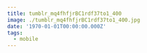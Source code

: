 ```yaml
---
title: tumblr_mq4fhfjrBC1rdf37to1_400
image: ./tumblr_mq4fhfjrBC1rdf37to1_400.jpg
date: '1970-01-01T00:00:00.000Z'
tags:
  - mobile
---
```


